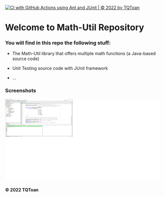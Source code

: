 [![CI with GitHub Actions using Ant and JUnit | © 2022 by TQToan](https://github.com/TQToan/math-util/actions/workflows/ci-junit.yml/badge.svg)](https://github.com/TQToan/math-util/actions/workflows/ci-junit.yml)

# Welcome to Math-Util Repository

### You will find in this repo the following stuff:

* The Math-Util library that offers multiple math functions (a Java-based source code)

* Unit Testing source code with JUnit framework

* ...


### Screenshots
![DDT & TTD with JUnit](https://github.com/TQToan/math-util/blob/main/images/DDT%20with%20JUnit.png)

#### © 2022 TQToan 